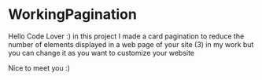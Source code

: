﻿# WorkingPagination
Hello Code Lover :) in this project I made a card pagination to reduce the number of elements displayed in a web page of your site (3) in my work but you can change it as you want to customize your website

Nice to meet you :)

<img scr="img/fond.png">
